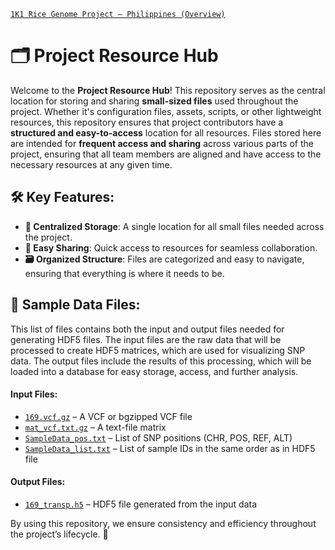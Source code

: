 [`1K1 Rice Genome Project – Philippines (Overview)`](https://github.com/1K1RG) 

# 🗂️ Project Resource Hub

Welcome to the **Project Resource Hub**! This repository serves as the central location for storing and sharing **small-sized files** used throughout the project. Whether it's configuration files, assets, scripts, or other lightweight resources, this repository ensures that project contributors have a **structured and easy-to-access** location for all resources. Files stored here are intended for **frequent access and sharing** across various parts of the project, ensuring that all team members are aligned and have access to the necessary resources at any given time.

## 🛠️ Key Features:
- **📍 Centralized Storage**: A single location for all small files needed across the project.
- **🔗 Easy Sharing**: Quick access to resources for seamless collaboration.
- **🗃️ Organized Structure**: Files are categorized and easy to navigate, ensuring that everything is where it needs to be.

## 🚨 Sample Data Files:

This list of files contains both the input and output files needed for generating HDF5 files. The input files are the raw data that will be processed to create HDF5 matrices, which are used for visualizing SNP data. The output files include the results of this processing, which will be loaded into a database for easy storage, access, and further analysis.

#### Input Files:
- [`169.vcf.gz`](https://3kricegenome.s3.dualstack.us-east-1.amazonaws.com/snpseek-dl/1k1rg/SampleData/169.vcf.gz) – A VCF or bgzipped VCF file
- [`mat_vcf.txt.gz`](https://3kricegenome.s3.dualstack.us-east-1.amazonaws.com/snpseek-dl/1k1rg/SampleData/mat_vcf.txt.gz) – A text-file matrix 
- [`SampleData_pos.txt`](https://3kricegenome.s3.dualstack.us-east-1.amazonaws.com/snpseek-dl/1k1rg/SampleData/pos.txt) – List of SNP positions (CHR, POS, REF, ALT) 
- [`SampleData_list.txt`](https://3kricegenome.s3.dualstack.us-east-1.amazonaws.com/snpseek-dl/1k1rg/SampleData/sample_list.txt) – List of sample IDs in the same order as in HDF5 file

#### Output Files:
- [`169_transp.h5`](https://3kricegenome.s3.dualstack.us-east-1.amazonaws.com/snpseek-dl/1k1rg/SampleData/169_transp.h5) – HDF5 file generated from the input data  

By using this repository, we ensure consistency and efficiency throughout the project’s lifecycle. 🌱


